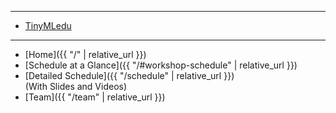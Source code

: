 ***

* <a href = "https://tinyml.seas.harvard.edu/">TinyMLedu <i aria-hidden="true" class="fas fa-external-link-alt"></i></a>

***

* [Home]({{ "/" | relative_url }})
* [Schedule at a Glance]({{ "/#workshop-schedule" | relative_url }})
* [Detailed Schedule]({{ "/schedule" | relative_url }})  
(With Slides and Videos)
* [Team]({{ "/team" | relative_url }})